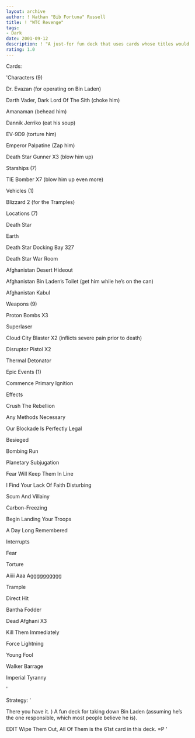 ```yaml
---
layout: archive
author: ! Nathan "Bib Fortuna" Russell
title: ! "WTC Revenge"
tags:
- Dark
date: 2001-09-12
description: ! "A just-for fun deck that uses cards whose titles would be great for striking back against the terrorists."
rating: 1.0
---
```

Cards: 

'Characters (9) 

Dr. Evazan (for operating on Bin Laden)

Darth Vader, Dark Lord Of The Sith (choke him)

Amanaman (behead him)

Dannik Jerriko (eat his soup)

EV-9D9 (torture him)

Emperor Palpatine (Zap him)

Death Star Gunner X3 (blow him up)


Starships (7)

TIE Bomber X7 (blow him up even more)


Vehicles (1)

Blizzard 2 (for the Tramples)


Locations (7)

Death Star

Earth

Death Star Docking Bay 327

Death Star War Room

Afghanistan Desert Hideout

Afghanistan Bin Laden’s Toilet (get him while he’s on the can)

Afghanistan Kabul


Weapons (9)

Proton Bombs X3

Superlaser

Cloud City Blaster X2 (inflicts severe pain prior to death)

Disruptor Pistol X2

Thermal Detonator


Epic Events (1)

Commence Primary Ignition


Effects

Crush The Rebellion

Any Methods Necessary

Our Blockade Is Perfectly Legal

Besieged

Bombing Run

Planetary Subjugation

Fear Will Keep Them In Line

I Find Your Lack Of Faith Disturbing

Scum And Villainy

Carbon-Freezing

Begin Landing Your Troops

A Day Long Remembered


Interrupts

Fear

Torture

Aiiii Aaa Agggggggggg

Trample

Direct Hit

Bantha Fodder

Dead Afghani X3

Kill Them Immediately

Force Lightning

Young Fool

Walker Barrage

Imperial Tyranny




'

Strategy: '

There you have it. ) A fun deck for taking down Bin Laden (assuming he’s the one responsible, which most people believe he is). 


EDIT Wipe Them Out, All Of Them is the 61st card in this deck. =P '